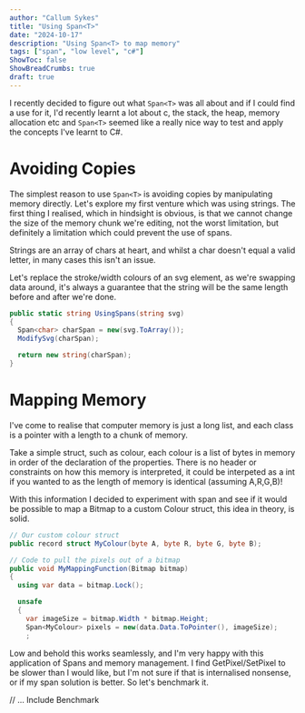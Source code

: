 ```yaml
---
author: "Callum Sykes"
title: "Using Span<T>"
date: "2024-10-17"
description: "Using Span<T> to map memory"
tags: ["span", "low level", "c#"]
ShowToc: false
ShowBreadCrumbs: true
draft: true
---
```


I recently decided to figure out what `Span<T>` was all about and if I could find a use for it, I'd recently learnt a lot about c, the stack, the heap, memory allocation etc and `Span<T>` seemed like a really nice way to test and apply the concepts I've learnt to C#.

# Avoiding Copies
The simplest reason to use `Span<T>` is avoiding copies by manipulating memory directly.
Let's explore my first venture which was using strings.
The first thing I realised, which in hindsight is obvious, is that we cannot change the size of the memory chunk we're editing, not the worst limitation, but definitely a limitation which could prevent the use of spans.

Strings are an array of chars at heart, and whilst a char doesn't equal a valid letter, in many cases this isn't an issue.

Let's replace the stroke/width colours of an svg element, as we're swapping data around, it's always a guarantee that the string will be the same length before and after we're done.

``` c#
public static string UsingSpans(string svg)
{
  Span<char> charSpan = new(svg.ToArray());
  ModifySvg(charSpan);

  return new string(charSpan);  
}
```

# Mapping Memory

I've come to realise that computer memory is just a long list, and each class is a pointer with a length to a chunk of memory.

Take a simple struct, such as colour, each colour is a list of bytes in memory in order of the declaration of the properties. There is no header or constraints on how this memory is interpreted, it could be interpeted as a int if you wanted to as the length of memory is identical (assuming A,R,G,B)!

With this information I decided to experiment with span and see if it would be possible to map a Bitmap to a custom Colour struct, this idea in theory, is solid.

``` c# {hl_lines=[13]}
// Our custom colour struct
public record struct MyColour(byte A, byte R, byte G, byte B);

// Code to pull the pixels out of a bitmap
public void MyMappingFunction(Bitmap bitmap)
{
  using var data = bitmap.Lock();

  unsafe
  {
    var imageSize = bitmap.Width * bitmap.Height;
    Span<MyColour> pixels = new(data.Data.ToPointer(), imageSize);
    ;
```

Low and behold this works seamlessly, and I'm very happy with this application of Spans and memory management. I find GetPixel/SetPixel to be slower than I would like, but I'm not sure if that is internalised nonsense, or if my span solution is better. So let's benchmark it.

// ... Include Benchmark